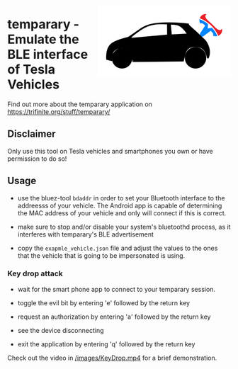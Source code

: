 <a href="https://trifinite.org/stuff/tool_temparary/" target="_blank"><img align="right" src="/images/temparary_logo.png"/></a>

# temparary - Emulate the BLE interface of Tesla Vehicles

Find out more about the temparary application on https://trifinite.org/stuff/temparary/ 

## Disclaimer
Only use this tool on Tesla vehicles and smartphones you own or have permission to do so!

## Usage

* use the bluez-tool `bdaddr` in order to set your Bluetooth interface to the addreesss of your vehicle. The Android app is capable of determining the MAC address of your vehicle and only will connect if this is correct.

* make sure to stop and/or disable your system's bluetoothd process, as it interferes with temparary's BLE advertisement

* copy the `exapmle_vehicle.json` file and adjust the values to the ones that the vehicle that is going to be impersonated is using.

### Key drop attack

* wait for the smart phone app to connect to your temparary session.

* toggle the evil bit by entering 'e' followed by the return key

* request an authorization by entering 'a' followed by the return key

* see the device disconnecting

* exit the application by entering 'q' followed by the return key

Check out the video in <a href="https://github.com/trifinite/temparary/blob/main/images/KeyDrop.mp4?raw=true">/images/KeyDrop.mp4</a> for a brief demonstration.

